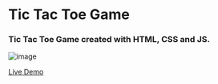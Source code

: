 # **Tic Tac Toe Game**

### Tic Tac Toe Game created with HTML, CSS and JS.

![image](https://github.com/Ventorix/Tic-Tac-Toe/assets/40743606/5e674f41-05c7-4fc7-927c-8bcb1c04d378)

[Live Demo](https://ventorix.github.io/Tic-Tac-Toe/)
